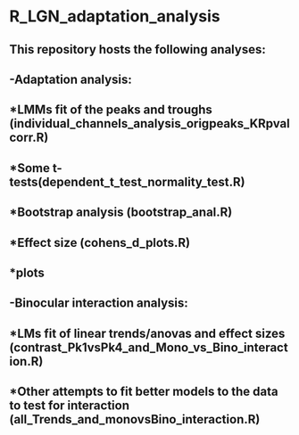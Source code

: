 # R_LGN_adaptation_analysis

## This repository hosts the following analyses:
## -Adaptation analysis:
## *LMMs fit of the peaks and troughs (individual_channels_analysis_origpeaks_KRpvalcorr.R)
## *Some t-tests(dependent_t_test_normality_test.R)
## *Bootstrap analysis (bootstrap_anal.R)
## *Effect size (cohens_d_plots.R)
## *plots
## -Binocular interaction analysis:
## *LMs fit of linear trends/anovas and effect sizes (contrast_Pk1vsPk4_and_Mono_vs_Bino_interaction.R)
## *Other attempts to fit better models to the data to test for interaction (all_Trends_and_monovsBino_interaction.R)
